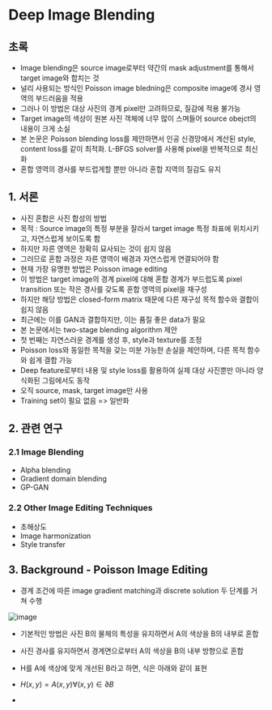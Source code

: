 # Deep Image Blending

## 초록
- Image blending은 source image로부터 약간의 mask adjustment를 통해서 target image와 합치는 것
- 널리 사용되는 방식인 Poisson image bledning은 composite image에 경사 영역의 부드러움을 적용
- 그러나 이 방법은 대상 사진의 경계 pixel만 고려하므로, 질감에 적용 불가능
- Target image의 색상이 원본 사진 객체에 너무 많이 스며들어 source obejct의 내용이 크게 소실
- 본 논문은 Poisson blending loss를 제안하면서 인공 신경망에서 계산된 style, content loss를 같이 최적화. L-BFGS solver를 사용해 pixel을 반복적으로 최신화
- 혼합 영역의 경사를 부드럽게할 뿐만 아니라 혼합 지역의 질감도 유지

## 1. 서론
- 사진 혼합은 사진 합성의 방법
- 목적 : Source image의 특정 부분을 잘라서 target image 특정 좌표에 위치시키고, 자연스럽게 보이도록 함
- 하지만 자른 영역은 정확히 묘사되는 것이 쉽지 않음
- 그러므로 혼합 과정은 자른 영역이 배경과 자연스럽게 연결되어야 함
- 현재 가장 유명한 방법은 Poisson image editing
- 이 방법은 target image의 경계 pixel에 대해 혼합 경계가 부드럽도록 pixel transition 또는 작은 경사를 갖도록 혼합 영역의 pixel을 재구성
- 하지만 해당 방법은 closed-form matrix 때문에 다른 재구성 목적 함수와 결합이 쉽지 않음
- 최근에는 이를 GAN과 결합하지만, 이는 품질 좋은 data가 필요
- 본 논문에서는 two-stage blending algorithm 제안
- 첫 번째는 자연스러운 경계를 생성 후, style과 texture를 조정
- Poisson loss와 동일한 목적을 갖는 미분 가능한 손실을 제안하며, 다른 목적 함수와 쉽게 결합 가능
- Deep feature로부터 내용 및 style loss를 활용하여 실제 대상 사진뿐만 아니라 양식화된 그림에서도 동작
- 오직 source, mask, target image만 사용
- Training set이 필요 없음 => 일반화


## 2. 관련 연구 

### 2.1 Image Blending
- Alpha blending
- Gradient domain blending
- GP-GAN

### 2.2 Other Image Editing Techniques
- 초해상도
- Image harmonization
- Style transfer

## 3. Background - Poisson Image Editing

- 경계 조건에 따른 image gradient matching과 discrete solution 두 단계를 거쳐 수행

![image](https://github.com/user-attachments/assets/5718191f-f624-42b7-a49a-862e7096f3d7)

- 기본적인 방법은 사진 B의 물체의 특성을 유지하면서 A의 색상을 B의 내부로 혼합
- 사진 경사를 유지하면서 경계면으로부터 A의 색상을 B의 내부 방향으로 혼합
- H를 A에 색상에 맞게 개선된 B라고 하면, 식은 아래와 같이 표현
- $H(x,y)=A(x,y)\forall(x,y) \in \partial B$

- 



